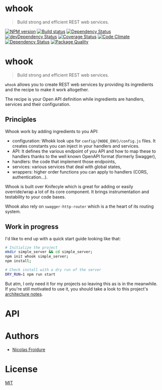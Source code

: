 [//]: # ( )
[//]: # (This file is automatically generated by a `metapak`)
[//]: # (module. Do not change it  except between the)
[//]: # (`content:start/end` flags, your changes would)
[//]: # (be overridden.)
[//]: # ( )
# whook
> Build strong and efficient REST web services.

[![NPM version](https://badge.fury.io/js/whook.svg)](https://npmjs.org/package/whook)
[![Build status](https://secure.travis-ci.org/nfroidure/whook.svg)](https://travis-ci.org/nfroidure/whook)
[![Dependency Status](https://david-dm.org/nfroidure/whook.svg)](https://david-dm.org/nfroidure/whook)
[![devDependency Status](https://david-dm.org/nfroidure/whook/dev-status.svg)](https://david-dm.org/nfroidure/whook#info=devDependencies)
[![Coverage Status](https://coveralls.io/repos/nfroidure/whook/badge.svg?branch=master)](https://coveralls.io/r/nfroidure/whook?branch=master)
[![Code Climate](https://codeclimate.com/github/nfroidure/whook.svg)](https://codeclimate.com/github/nfroidure/whook)
[![Dependency Status](https://dependencyci.com/github/nfroidure/whook/badge)](https://dependencyci.com/github/nfroidure/whook)
[![Package Quality](http://npm.packagequality.com/shield/whook.svg)](http://packagequality.com/#?package=whook)


[//]: # (::contents:start)

# whook
> Build strong and efficient REST web services.

`whook` allows you to create REST web services by providing
 its ingredients and the recipe to make it work altogether.

The recipe is your Open API definition while ingredients
 are handlers, services and their configuration.

## Principles
Whook work by adding ingredients to you API:
- configuration: Whokk look ups for `config/{NODE_ENV}/config.js` files. It creates
 constants you can inject in your handlers and services.
- API: It defines the various endpoint of you API and how to map these to handlers
 thanks to the well known OpenAPI format (formerly Swagger),
- handlers: the code that implement those endpoints,
- services: various services that deal with global states,
- wrappers: higher order functions you can apply to handlers (CORS, authentication...).

Whook is built over Knifecyle which is great for adding or easily override/wrap
 a lot of its core component. It brings instrumentation and testability to
 your code bases.

Whook also rely on `swagger-http-router` which is a the heart of its routing
 system.

## Work in progress

I'd like to end up with a quick start guide looking like that:
```sh
# Initialize the project
mkdir simple_server && cd simple_server;
npm init whook simple_server;
npm install;

# Check install with a dry run of the server
DRY_RUN=1 npm run start
```

But atm, I only need it for my projects so leaving this as is
 in the meanwhile. If you're still motivated to use it, you
 should take a look to this project's
 [architecture notes](./ARCHITECTURE.md).

[//]: # (::contents:end)

# API

# Authors
- [Nicolas Froidure](http://insertafter.com/en/index.html)

# License
[MIT](https://github.com/nfroidure/whook/blob/master/LICENSE)
